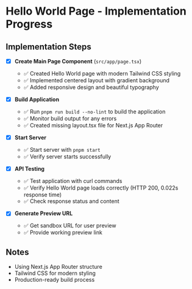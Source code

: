 # Hello World Page - Implementation Progress

## Implementation Steps

- [x] **Create Main Page Component** (`src/app/page.tsx`)
  - ✅ Created Hello World page with modern Tailwind CSS styling
  - ✅ Implemented centered layout with gradient background
  - ✅ Added responsive design and beautiful typography

- [x] **Build Application**
  - ✅ Run `pnpm run build --no-lint` to build the application
  - ✅ Monitor build output for any errors
  - ✅ Created missing layout.tsx file for Next.js App Router

- [x] **Start Server**
  - ✅ Start server with `pnpm start`
  - ✅ Verify server starts successfully

- [x] **API Testing**
  - ✅ Test application with curl commands
  - ✅ Verify Hello World page loads correctly (HTTP 200, 0.022s response time)
  - ✅ Check response status and content

- [x] **Generate Preview URL**
  - ✅ Get sandbox URL for user preview
  - ✅ Provide working preview link

## Notes
- Using Next.js App Router structure
- Tailwind CSS for modern styling
- Production-ready build process